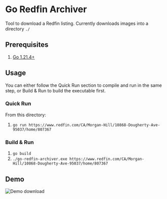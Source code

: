 # Go Redfin Archiver
Tool to download a Redfin listing. Currently downloads images into a directory `./`
## Prerequisites
1. [Go 1.21.4+](https://go.dev/doc/install)

## Usage
You can either follow the Quick Run section to compile and run in the same step, or Build & Run to build the executable first. 
### Quick Run
From this directory:
1. `go run https://www.redfin.com/CA/Morgan-Hill/10868-Dougherty-Ave-95037/home/807367`

### Build & Run
1. `go build`
2. `./go-redfin-archiver.exe https://www.redfin.com/CA/Morgan-Hill/10868-Dougherty-Ave-95037/home/807367`

## Demo
![Demo download](./demo.gif)
